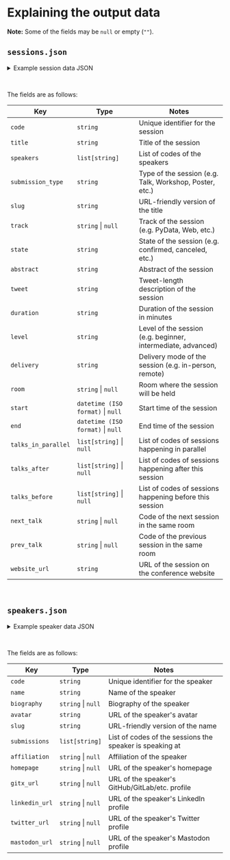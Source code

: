 # Explaining the output data

**Note:** Some of the fields may be `null` or empty (`""`).

## `sessions.json`

<details>
<summary>Example session data JSON</summary>

```json
{
    "A1B2C3": {
        "code": "A1B2C3",
        "title": "Example talk",
        "speakers": [
        "B4D5E6",
        ...
        ],
        "submission_type": "Talk",
        "slug": "example-talk",
        "track": "Some Track",
        "state": "confirmed",
        "abstract": "This is an example talk. It is a great talk.",
        "tweet": "This is an example talk.",
        "duration": "60",
        "level": "intermediate",
        "delivery": "in-person",
        "room": "South Hall 2A",
        "start": "2024-07-10T14:00:00+02:00",
        "end": "2024-07-10T15:00:00+02:00",
        "talks_in_parallel": [
        "F7G8H9",
        ...
        ],
        "talks_after": [
        "I0J1K2",
        ...
        ],
        "talks_before": [
        "L3M4N5",
        ...
        ],
        "next_talk": "O6P7Q8",
        "prev_talk": "R9S0T1",
        "website_url": "https://ep2024.europython.eu/session/example-talk/"
    },
}
```
</details>

&nbsp;

The fields are as follows:

| Key                 | Type                              | Notes                                                         |
|---------------------|-----------------------------------|---------------------------------------------------------------|
| `code`              | `string`                          | Unique identifier for the session                             |
| `title`             | `string`                          | Title of the session                                          |
| `speakers`          | `list[string]`                    | List of codes of the speakers                                 |
| `submission_type`   | `string`                          | Type of the session (e.g. Talk, Workshop, Poster, etc.)       |
| `slug`              | `string`                          | URL-friendly version of the title                             |
| `track`             | `string` \| `null`                | Track of the session (e.g. PyData, Web, etc.)                 |
| `state`             | `string`                          | State of the session (e.g. confirmed, canceled, etc.)         |
| `abstract`          | `string`                          | Abstract of the session                                       |
| `tweet`             | `string`                          | Tweet-length description of the session                       |
| `duration`          | `string`                          | Duration of the session in minutes                            |
| `level`             | `string`                          | Level of the session (e.g. beginner, intermediate, advanced)  |
| `delivery`          | `string`                          | Delivery mode of the session (e.g. in-person, remote)         |
| `room`              | `string` \| `null`                | Room where the session will be held                           |
| `start`             | `datetime (ISO format)` \| `null` | Start time of the session                                     |
| `end`               | `datetime (ISO format)` \| `null` | End time of the session                                       |
| `talks_in_parallel` | `list[string]` \| `null`          | List of codes of sessions happening in parallel               |
| `talks_after`       | `list[string]` \| `null`          | List of codes of sessions happening after this session        |
| `talks_before`      | `list[string]` \| `null`          | List of codes of sessions happening before this session       |
| `next_talk`         | `string` \| `null`                | Code of the next session in the same room                     |
| `prev_talk`         | `string` \| `null`                | Code of the previous session in the same room                 |
| `website_url`       | `string`                          | URL of the session on the conference website                  |

&nbsp;

## `speakers.json`

<details>
<summary>Example speaker data JSON</summary>

```json
{
  "B4D5E6": {
    "code": "B4D5E6",
    "name": "A Speaker",
    "biography": "Some bio",
    "avatar": "https://pretalx.com/media/avatars/picture.jpg",
    "slug": "a-speaker",
    "submissions": [
      "A1B2C3",
      ...
    ],
    "affiliation": "A Company",
    "homepage": "https://example.com",
    "gitx_url": "https://github.com/B4D5E6",
    "linkedin_url": "https://www.linkedin.com/in/B4D5E6",
    "mastodon_url": "https://mastodon.social/@B4D5E6",
    "twitter_url": "https://x.com/B4D5E6"
  },
  ...
}
```
</details>

&nbsp;

The fields are as follows:

| Key            | Type               | Notes                                                                 |
|----------------|--------------------|-----------------------------------------------------------------------|
| `code`         | `string`           | Unique identifier for the speaker                                     |
| `name`         | `string`           | Name of the speaker                                                   |
| `biography`    | `string` \| `null` | Biography of the speaker                                              |
| `avatar`       | `string`           | URL of the speaker's avatar                                           |
| `slug`         | `string`           | URL-friendly version of the name                                      |
| `submissions`  | `list[string]`     | List of codes of the sessions the speaker is speaking at              |
| `affiliation`  | `string` \| `null` | Affiliation of the speaker                                            |
| `homepage`     | `string` \| `null` | URL of the speaker's homepage                                         |
| `gitx_url`     | `string` \| `null` | URL of the speaker's GitHub/GitLab/etc. profile                       |
| `linkedin_url` | `string` \| `null` | URL of the speaker's LinkedIn profile                                 |
| `twitter_url`  | `string` \| `null` | URL of the speaker's Twitter profile                                  |
| `mastodon_url` | `string` \| `null` | URL of the speaker's Mastodon profile                                 |
